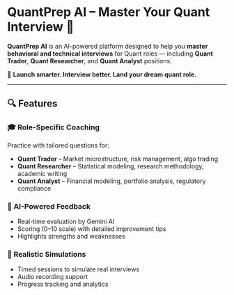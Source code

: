 # QuantPrep AI – Master Your Quant Interview 🎯

**QuantPrep AI** is an AI-powered platform designed to help you **master behavioral and technical interviews** for Quant roles — including **Quant Trader**, **Quant Researcher**, and **Quant Analyst** positions.

🚀 **Launch smarter. Interview better. Land your dream quant role.**

---

## 🔍 Features

### 🎓 Role-Specific Coaching
Practice with tailored questions for:
- **Quant Trader** – Market microstructure, risk management, algo trading
- **Quant Researcher** – Statistical modeling, research methodology, academic writing
- **Quant Analyst** – Financial modeling, portfolio analysis, regulatory compliance

### 🤖 AI-Powered Feedback
- Real-time evaluation by Gemini AI
- Scoring (0–10 scale) with detailed improvement tips
- Highlights strengths and weaknesses

### 🎯 Realistic Simulations
- Timed sessions to simulate real interviews
- Audio recording support
- Progress tracking and analytics

<!-- ---




